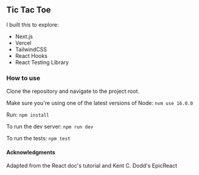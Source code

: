 ## Tic Tac Toe

I built this to explore:
- Next.js
- Vercel
- TailwindCSS
- React Hooks
- React Testing Library

### How to use
Clone the repository and navigate to the project root.

Make sure you're using one of the latest versions of Node:
`nvm use 16.0.0`

Run:
`npm install`

To run the dev server:
`npm run dev`

To run the tests:
`npm test`

#### Acknowledgments
Adapted from the React doc's tutorial and Kent C. Dodd's EpicReact
